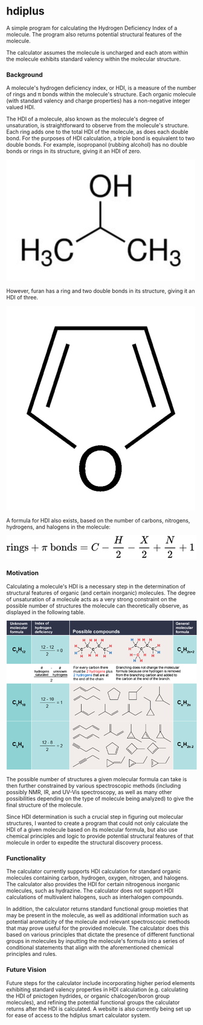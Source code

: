 # hdiplus
A simple program for calculating the Hydrogen Deficiency Index of a molecule. The program also returns potential structural features of the molecule.

The calculator assumes the molecule is uncharged and each atom within the molecule exhibits standard valency within the molecular structure.
### Background 
A molecule's hydrogen deficiency index, or HDI, is a measure of the number of rings and π bonds within the molecule's structure. Each organic molecule (with standard valency and charge properties) has a non-negative integer valued HDI.  

The HDI of a molecule, also known as the molecule's degree of unsaturation, is straightforward to observe from the molecule's structure. Each ring adds one to the total HDI of the molecule, as does each double bond. For the purposes of HDI calculation, a triple bond is equivalent to two double bonds. For example, isopropanol (rubbing alcohol) has no double bonds or rings in its structure, giving it an HDI of zero.

<img src="./rubbingAlcohol.jpg" width=500 />

However, furan has a ring and two double bonds in its structure, giving it an HDI of three.

<img src="./furan.png" width=500 />

A formula for HDI also exists, based on the number of carbons, nitrogens, hydrogens, and halogens in the molecule:

<img src="./hdiFormula.svg"/>

### Motivation
Calculating a molecule's HDI is a necessary step in the determination of structural features of organic (and certain inorganic) molecules. The degree of unsaturation of a molecule acts as a very strong constraint on the possible number of structures the molecule can theoretically observe, as displayed in the following table.

<img src="./hdiExplanation.png"/>

The possible number of structures a given molecular formula can take is then further constrained by various spectroscopic methods (including possibly NMR, IR, and UV-Vis spectroscopy, as well as many other possibilities depending on the type of molecule being analyzed) to give the final structure of the molecule.

Since HDI determination is such a crucial step in figuring out molecular structures, I wanted to create a program that could not only calculate the HDI of a given molecule based on its molecular formula, but also use chemical principles and logic to provide potential structural features of that molecule in order to expedite the structural discovery process.
### Functionality
The calculator currently supports HDI calculation for standard organic molecules containing carbon, hydrogen, oxygen, nitrogen, and halogens. The calculator also provides the HDI for certain nitrogenous inorganic molecules, such as hydrazine. The calculator does not support HDI calculations of multivalent halogens, such as interhalogen compounds.

In addition, the calculator returns standard functional group moieties that may be present in the molecule, as well as additional information such as potential aromaticity of the molecule and relevant spectroscopic methods that may prove useful for the provided molecule. The calculator does this based on various principles that dictate the presence of different functional groups in molecules by inputting the molecule's formula into a series of conditional statements that align with the aforementioned chemical principles and rules. 
### Future Vision
Future steps for the calculator include incorporating higher period elements exhibiting standard valency properties in HDI calculation (e.g. calculating the HDI of pnictogen hydrides, or organic chalcogen/boron group molecules), and refining the potential functional groups the calculator returns after the HDI is calculated. A website is also currently being set up for ease of access to the hdiplus smart calculator system.
